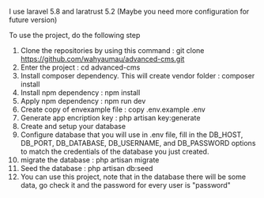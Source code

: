 I use laravel 5.8 and laratrust 5.2 (Maybe you need more configuration for future version)

To use the project, do the following step
1. Clone the repositories by using this command : 
git clone https://github.com/wahyaumau/advanced-cms.git
2. Enter the project : 
cd advanced-cms
3. Install composer dependency. This will create vendor folder : 
composer install
4. Install npm dependency : 
npm install
5. Apply npm dependency :
npm run dev
6. Create copy of envexample file : 
copy .env.example .env
7. Generate app encription key : 
php artisan key:generate
8. Create and setup your database
9. Configure database that you will use in .env file, fill in the DB_HOST, DB_PORT, DB_DATABASE, DB_USERNAME, and DB_PASSWORD options to match the credentials of the database you just created.
10. migrate the database : 
php artisan migrate
11. Seed the database : 
php artisan db:seed
12. You can use this project, note that in the database there will be some data, go check it and the password for every user is "password"
